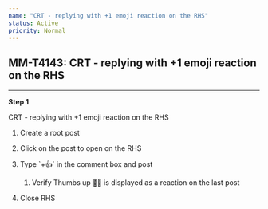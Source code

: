 ```yaml
---
name: "CRT - replying with +1 emoji reaction on the RHS"
status: Active
priority: Normal
---
```


## MM-T4143: CRT - replying with +1 emoji reaction on the RHS

---

**Step 1**

CRT - replying with +1 emoji reaction on the RHS

1. Create a root post

2. Click on the post to open on the RHS

3. Type \`+:+1:\` in the comment box and post

   1. Verify Thumbs up 👍🏿 is displayed as a reaction on the last post

4. Close RHS
